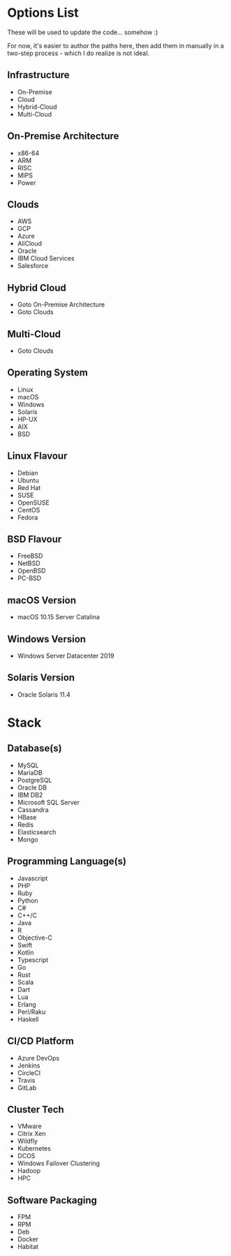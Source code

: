 # Options List

These will be used to update the code... somehow :) 

For now, it's easier to author the paths here, then add them in manually
in a two-step process - which I do realize is not ideal.

## Infrastructure
* On-Premise
* Cloud
* Hybrid-Cloud
* Multi-Cloud

## On-Premise Architecture
* x86-64
* ARM
* RISC
* MIPS
* Power

## Clouds
* AWS
* GCP
* Azure
* AliCloud
* Oracle
* IBM Cloud Services
* Salesforce

## Hybrid Cloud
* Goto On-Premise Architecture
* Goto Clouds

## Multi-Cloud
* Goto Clouds

## Operating System
* Linux
* macOS
* Windows
* Solaris
* HP-UX
* AIX
* BSD

## Linux Flavour
* Debian
* Ubuntu
* Red Hat
* SUSE
* OpenSUSE
* CentOS
* Fedora

## BSD Flavour
* FreeBSD
* NetBSD
* OpenBSD
* PC-BSD

## macOS Version
* macOS 10.15 Server Catalina

## Windows Version
* Windows Server Datacenter 2019

## Solaris Version
* Oracle Solaris 11.4

# Stack

## Database(s)
* MySQL
* MariaDB
* PostgreSQL
* Oracle DB
* IBM DB2
* Microsoft SQL Server
* Cassandra
* HBase
* Redis
* Elasticsearch
* Mongo

## Programming Language(s)
* Javascript
* PHP
* Ruby
* Python
* C#
* C++/C
* Java
* R
* Objective-C
* Swift
* Kotlin
* Typescript
* Go
* Rust
* Scala
* Dart
* Lua
* Erlang
* Perl/Raku
* Haskell

## CI/CD Platform
* Azure DevOps
* Jenkins
* CircleCI
* Travis
* GitLab

## Cluster Tech
* VMware
* Citrix Xen
* Wildfly
* Kubernetes
* DCOS
* Windows Failover Clustering
* Hadoop
* HPC

## Software Packaging
* FPM
* RPM
* Deb
* Docker
* Habitat

